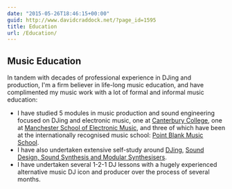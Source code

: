 ```yaml
---
date: "2015-05-26T18:46:15+00:00"
guid: http://www.davidcraddock.net/?page_id=1595
title: Education
url: /Education/
---
```


## Music Education

In tandem with decades of professional experience in DJing and production, I'm a firm believer in life-long music education, and have complimented my music work with a lot of formal and informal music education:

* I have studied 5 modules in music production and sound engineering focused on DJing and electronic music, one at [Canterbury College](https://www.canterburycollege.ac.uk), one at [Manchester School of Electronic Music](https://schoolofelectronicmusic.com/home/), and three of which have been at the internationally recognised music school: [Point Blank Music School](https://www.pointblankmusicschool.com).
* I have also undertaken extensive self-study around [DJing](https://www.goodreads.com/review/list/22437975?shelf=djing), [Sound Design, Sound Synthesis and Modular Synthesisers](https://www.goodreads.com/review/list/22437975-david?shelf=music-production).
* I have undertaken several 1-2-1 DJ lessons with a hugely experienced alternative music DJ icon and producer over the process of several months.

